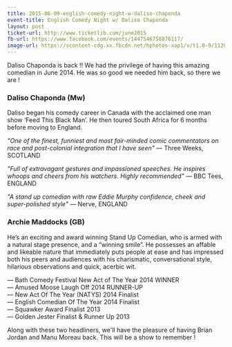 ```yaml
---
title: 2015-06-09-english-comedy-night-w-daliso-chaponda
event-title: English Comedy Night w/ Daliso Chaponda
layout: post
ticket-url: http://www.ticketlib.com/june2015
fb-url: https://www.facebook.com/events/1447546758876117/
image-url: https://scontent-cdg.xx.fbcdn.net/hphotos-xap1/v/t1.0-9/11205581_909975709065489_2160158590066187095_n.jpg?oh=73deb7b5f47acb64484f91c9953a973c&oe=55DA309B
---
```


Daliso Chaponda is back !! We had the privilege of having this amazing comedian in June 2014. He was so good we needed him back, so there we are !

### Daliso Chaponda (Mw)
Daliso began his comedy career in Canada with the acclaimed one man show ‘Feed This Black Man’. He then toured South Africa for 6 months before moving to England.

*"One of the finest, funniest and most fair-minded comic commentators on race and post-colonial integration that I have seen"* &mdash; Three Weeks, SCOTLAND

*"Full of extravagant gestures and impassioned speeches. He inspires whoops and cheers from his watchers. Highly recommended"* &mdash; BBC Tees, ENGLAND

*"A stand up comedian with raw Eddie Murphy confidence, cheek and super-polished style"* &mdash; Nerve, ENGLAND

### Archie Maddocks (GB)
He’s an exciting and award winning Stand Up Comedian, who is armed with a natural stage presence, and a “winning smile”. He possesses an affable and likeable nature that immediately puts people at ease and has impressed both his peers and audiences with his charismatic, conversational style, hilarious observations and quick, acerbic wit.

&mdash; Bath Comedy Festival New Act of The Year 2014 WINNER  
&mdash; Amused Moose Laugh Off 2014 RUNNER-UP  
&mdash; New Act Of The Year (NATYS) 2014 Finalist  
&mdash; English Comedian Of The Year 2014 Finalist  
&mdash; Squawker Award Finalist 2013  
&mdash; Golden Jester Finalist & Runner Up 2013  

Along with these two headliners, we'll have the pleasure of having Brian Jordan and Manu Moreau back. This will be a show to remember !